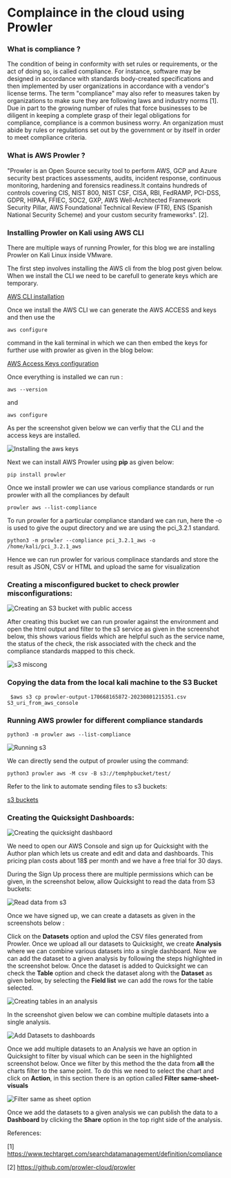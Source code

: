 # Complaince in the cloud using Prowler

### What is compliance ? 

The condition of being in conformity with set rules or requirements, or the act of doing so, is called compliance. For instance, software may be designed in accordance with standards body-created specifications and then implemented by user organizations in accordance with a vendor's license terms. The term "compliance" may also refer to measures taken by organizations to make sure they are following laws and industry norms [1]. Due in part to the growing number of rules that force businesses to be diligent in keeping a complete grasp of their legal obligations for compliance, compliance is a common business worry. An organization must abide by rules or regulations set out by the government or by itself in order to meet compliance criteria.


### What is AWS Prowler ? 

"Prowler is an Open Source security tool to perform AWS, GCP and Azure security best practices assessments, audits, incident response, continuous monitoring, hardening and forensics readiness.It contains hundreds of controls covering CIS, NIST 800, NIST CSF, CISA, RBI, FedRAMP, PCI-DSS, GDPR, HIPAA, FFIEC, SOC2, GXP, AWS Well-Architected Framework Security Pillar, AWS Foundational Technical Review (FTR), ENS (Spanish National Security Scheme) and your custom security frameworks".
[2].

### Installing Prowler on Kali using AWS CLI

There are multiple ways of running Prowler, for this blog we are installing Prowler on Kali Linux inside VMware.

The first step involves installing the AWS cli from the blog post given below. When we install the CLI we need to be carefull to generate keys which are temporary.

[AWS CLI installation](https://docs.aws.amazon.com/cli/v1/userguide/install-linux.html)


Once we install the AWS CLI we can generate the AWS ACCESS and keys and then use the

```aws configure```

command in the kali terminal in which we can then embed the keys for further use with prowler as given in the blog below:

[AWS Access Keys configuration](https://k21academy.com/amazon-web-services/create-access-and-secret-keys-in-aws/)

Once everything is installed we can run :

```aws --version```

and 

``aws configure``

As per the screenshot given below we can verfiy that the CLI and the access keys are installed. 

![Installing the aws keys](https://github.com/HariPranav/Compliance_In_The_Cloud/blob/master/images/AWS%20KEYS%20installtion.png?raw=true)


Next we can install AWS Prowler using **pip** as given below:

``pip install prowler``


Once we install prowler we can use various compliance standards or run prowler with all the compliances by default

``prowler aws --list-compliance``

To run prowler for a particular compliance standard we can run, here the -o is used to give the ouput directory and we are using the pci_3.2.1 standard.

``python3 -m prowler --compliance pci_3.2.1_aws -o /home/kali/pci_3.2.1_aws``

Hence we can run prowler for various complinace standards and store the result as JSON, CSV or HTML and upload the same for visualization

### Creating a misconfigured bucket to check prowler misconfigurations:

![Creating an S3 bucket with public access](https://github.com/HariPranav/Compliance_In_The_Cloud/blob/master/images/s3buckets.png?raw=true) 

After creating this bucket we can run prowler against the environment and open the html output and filter to the s3 service as given in the screenshot below, this shows various fields which are helpful such as the service name, the status of the check, the risk associated with the check and the compliance standards mapped to this check.

![s3 miscong](https://github.com/HariPranav/Compliance_In_The_Cloud/blob/master/images/s3publicaccessmisconfigprowler.png?raw=true)



### Copying the data from the local kali machine to the S3 Bucket

``` $aws s3 cp prowler-output-170668165872-20230801215351.csv S3_uri_from_aws_console```


### Running AWS prowler for different compliance standards


``` python3 -m prowler aws --list-compliance ```

![Running s3](https://github.com/HariPranav/Compliance_In_The_Cloud/blob/master/images/Running%20prowler%20on%20various%20compliance%20standards.png?raw=true)

We can directly send the output of prowler using the command:

```
python3 prowler aws -M csv -B s3://temphpbucket/test/

```
Refer to the link to automate sending files to s3 buckets:

[s3 buckets](https://docs.prowler.cloud/en/latest/tutorials/aws/s3/#:~:text=By%20default%20Prowler%20sends%20HTML,%2F%20%2D%2Doutput%2Dmodes%20flag)


### Creating the Quicksight Dashboards:

![Creating the quicksight dashbaord](https://github.com/HariPranav/Compliance_In_The_Cloud/blob/master/images/Quicksight_Screenshot.png?raw=true)



We need to open our AWS Console and sign up for Quicksight with the Author plan which lets us create and edit and data and dashboards. This pricing plan costs about 18$ per month and we have a free trial for 30 days. 

During the Sign Up process there are multiple permissions which can be given, in the screenshot below, allow Quicksight to read the data from S3 buckets:

![Read data from s3](https://github.com/HariPranav/Compliance_In_The_Cloud/blob/master/images/AllowAccess_S3.png?raw=true)

Once we have signed up, we can create a datasets as given in the screenshots below : 

Click on the **Datasets** option and uplod the CSV files generated from Prowler. Once we upload all our datasets to Quicksight, we create **Analysis** where we can combine various datasets into a single dashboard. 
Now we can add the dataset to a given analysis by following the steps highlighted in the screenshot below. Once the dataset is added to Quicksight we can check the **Table** option and check the dataset along with the **Dataset** as given below, by selecting the **Field list** we can add the rows for the table selected. 
 
![Creating tables in an analysis](https://github.com/HariPranav/Compliance_In_The_Cloud/blob/master/images/Addingall_multiple_datasets_to_dashbords_addingtables7.png?raw=true)


In the screenshot given below we can combine multiple datasets into a single analysis.


![Add Datasets to dashboards](https://github.com/HariPranav/Compliance_In_The_Cloud/blob/master/images/Addingall_multiple_datasets_to_dashbords_7.png?raw=true)

Once we add multiple datasets to an Analysis we have an option in Quicksight to filter by visual which can be seen in the highlighted screenshot below. Once we filter by this method the the data from **all** the charts filter to the same point. To do this we need to select the chart and click on **Action**, in this section there is an option called **Filter same-sheet-visuals**

![Filter same as sheet option](https://github.com/HariPranav/Compliance_In_The_Cloud/blob/master/images/Filter_Same_Sheet_Visual_9.png?raw=true)

Once we add the datasets to a given analysis we can publish the data to a **Dashboard** by clicking the **Share** option in the top right side of the analysis. 

References:

[1] https://www.techtarget.com/searchdatamanagement/definition/compliance

[2] https://github.com/prowler-cloud/prowler

